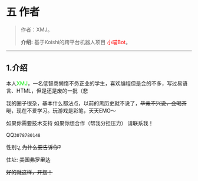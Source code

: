 

# 五 作者

> 作者：XMJ。
>
> **介绍:** 基于Koishi的跨平台机器人项目 <font color=red>小喵Bot</font>。

---

## 1.介绍

本人<font color=gree>XMJ</font>，一名低智商懒惰不务正业的学生，喜欢编程但是会的不多，写过易语言、HTML，但是还是废的一批（悲

我的圈子很杂，基本什么都沾点，以前的黑历史就不说了，~~毕竟不兴说，会喝茶哒~~，现在不爱学习。玩游戏是彩笔，天天EMO～

如果你需要技术支持
如果你想合作（帮我分担压力）
请联系我！

QQ`3078780148`

性别:¿  ~~为什么要告诉你?~~

住址: ~~美国弗罗里达~~

~~好的就这样，开摆！~~
